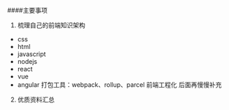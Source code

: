 ####主要事项
1. 梳理自己的前端知识架构
* css
* html
* javascript
* nodejs
* react
* vue
* angular
打包工具：webpack、rollup、parcel
前端工程化
后面再慢慢补充

2. 优质资料汇总